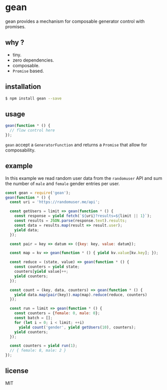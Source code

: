 gean
====

gean provides a mechanism for composable generator control with
promises.

## why ?

* tiny.
* zero dependencies.
* composable.
* `Promise` based.


## installation

```sh
$ npm install gean --save
```

## usage

```js
gean(function * () {
  // flow control here
});
```

`gean` accept a `GeneratorFunction` and returns a `Promise`
that allow for composability.

## example

In this example we read random user data from the `randomuser` API and
sum the number of `male` and `female` gender entries per user.

```js
const gean = require('gean');
gean(function * () {
  const uri = 'https://randomuser.me/api';

  const getUsers = limit => gean(function * () {
    const response = yield fetch(`${uri}?results=${limit || 1}`);
    const results = JSON.parse(response.text).results;
    const data = results.map(result => result.user);
    yield data;
  });

  const pair = key => datum => ({key: key, value: datum});

  const map = kv => gean(function * () { yield kv.value[kv.key]; });

  const reduce = (state, value) => gean(function * () {
    const counters = yield state;
    counters[yield value]++;
    yield counters;
  });

  const count = (key, data, counters) => gean(function * () {
    yield data.map(pair(key)).map(map).reduce(reduce, counters)
  });

  const run = limit => gean(function * () {
    const counters = {female: 0, male: 0};
    const batch = [];
    for (let i = 0; i < limit; ++i)
      yield count('gender', yield getUsers(10), counters);
    yield counters;
  });

  const counters = yield run(1);
  // { female: 8, male: 2 }
});
```

## license

MIT
